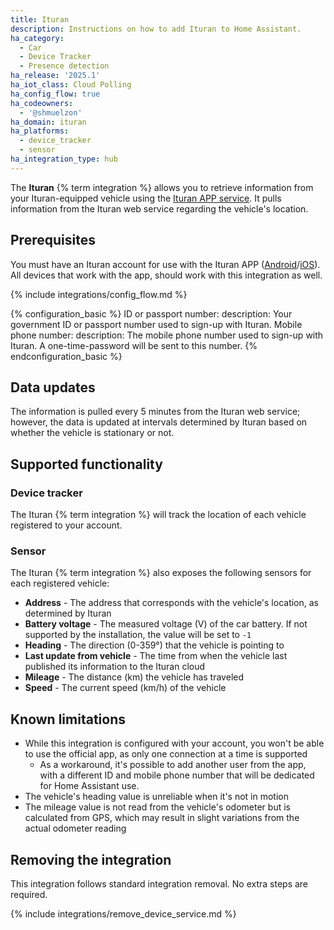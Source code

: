 ```yaml
---
title: Ituran
description: Instructions on how to add Ituran to Home Assistant.
ha_category:
  - Car
  - Device Tracker
  - Presence detection
ha_release: '2025.1'
ha_iot_class: Cloud Polling
ha_config_flow: true
ha_codeowners:
  - '@shmuelzon'
ha_domain: ituran
ha_platforms:
  - device_tracker
  - sensor
ha_integration_type: hub
---
```


The **Ituran** {% term integration %} allows you to retrieve information from your Ituran-equipped vehicle using the [Ituran APP service](https://www.ituran.co.il/ituranfront/comfort-services-2/ituran-app-comfort). It pulls information from the Ituran web service regarding the vehicle's location.

## Prerequisites

You must have an Ituran account for use with the Ituran APP ([Android](https://play.google.com/store/apps/details?id=com.ituran.forall)/[iOS](https://apps.apple.com/app/id1227756834)). All devices that work with the app, should work with this integration as well.

{% include integrations/config_flow.md %}

{% configuration_basic %}
ID or passport number:
  description: Your government ID or passport number used to sign-up with Ituran.
Mobile phone number:
  description: The mobile phone number used to sign-up with Ituran. A one-time-password will be sent to this number.
{% endconfiguration_basic %}

## Data updates

The information is pulled every 5 minutes from the Ituran web service; however, the data is updated at intervals determined by Ituran based on whether the vehicle is stationary or not.

## Supported functionality

### Device tracker

The Ituran {% term integration %} will track the location of each vehicle registered to your account.

### Sensor

The Ituran {% term integration %} also exposes the following sensors for each registered vehicle:

- **Address** - The address that corresponds with the vehicle's location, as determined by Ituran
- **Battery voltage** - The measured voltage (V) of the car battery. If not supported by the installation, the value will be set to `-1`
- **Heading** - The direction (0-359°) that the vehicle is pointing to
- **Last update from vehicle** - The time from when the vehicle last published its information to the Ituran cloud
- **Mileage** - The distance (km) the vehicle has traveled
- **Speed** - The current speed (km/h) of the vehicle

## Known limitations

- While this integration is configured with your account, you won't be able to use the official app, as only one connection at a time is supported
  - As a workaround, it's possible to add another user from the app, with a different ID and mobile phone number that will be dedicated for Home Assistant use.
- The vehicle's heading value is unreliable when it's not in motion
- The mileage value is not read from the vehicle's odometer but is calculated from GPS, which may result in slight variations from the actual odometer reading

## Removing the integration

This integration follows standard integration removal. No extra steps are required.

{% include integrations/remove_device_service.md %}

